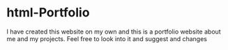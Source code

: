 # html-Portfolio
I have created this website on my own and this is a portfolio website about me and my projects. Feel free to look into it and suggest and changes
